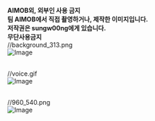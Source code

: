 **AIMOB외, 외부인 사용 금지** <br>
**팀 AIMOB에서 직접 촬영하거나, 제작한 이미지입니다.** <br>
**저작권은 sungw00ng에게 있습니다.**<br>
**무단사용금지**<br>
//background_313.png<br>
![Image](https://github.com/user-attachments/assets/96fff0cc-fcd6-47f1-bd7d-88cd54bf0915)

<br>//voice.gif<br>
![Image](https://github.com/user-attachments/assets/40a8ad73-728a-418a-8181-6bfedfa5f02b)

<br>//960_540.png<br>
![Image](https://github.com/user-attachments/assets/bc35388f-ed70-4aca-b732-c070f821008d)
